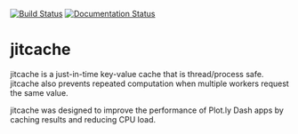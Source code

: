 [![Build Status](https://travis-ci.org/sjtrny/jitcache.svg?branch=master)](https://travis-ci.org/sjtrny/jitcache)
[![Documentation Status](https://readthedocs.org/projects/jitcache/badge/?version=latest)](https://jitcache.readthedocs.io/en/latest/?badge=latest)

# jitcache

jitcache is a just-in-time key-value cache that is thread/process safe. jitcache also prevents repeated computation
when multiple workers request the same value.

jitcache was designed to improve the performance of Plot.ly Dash apps by caching results and reducing CPU load.
 